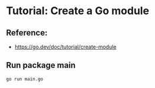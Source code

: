 # Tutorial: Create a Go module

## Reference:

- https://go.dev/doc/tutorial/create-module

## Run package main

```sh
go run main.go
```
